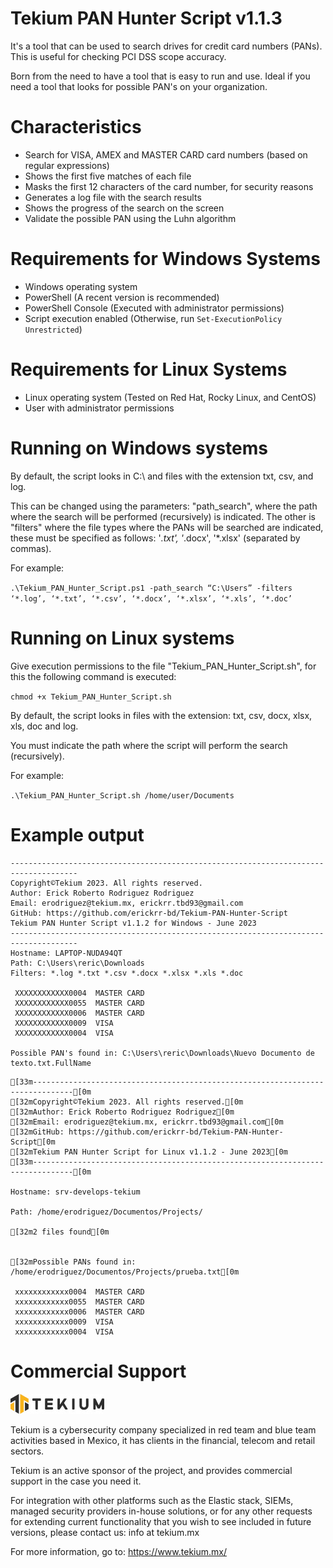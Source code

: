 # Tekium PAN Hunter Script v1.1.3

It's a tool that can be used to search drives for credit card numbers (PANs). This is useful for checking PCI DSS scope accuracy.

Born from the need to have a tool that is easy to run and use. Ideal if you need a tool that looks for possible PAN's on your organization.

# Characteristics
- Search for VISA, AMEX and MASTER CARD card numbers (based on regular expressions)
- Shows the first five matches of each file
- Masks the first 12 characters of the card number, for security reasons
- Generates a log file with the search results
- Shows the progress of the search on the screen
- Validate the possible PAN using the Luhn algorithm

# Requirements for Windows Systems
- Windows operating system
- PowerShell (A recent version is recommended)
- PowerShell Console (Executed with administrator permissions)
- Script execution enabled (Otherwise, run `Set-ExecutionPolicy Unrestricted`)

# Requirements for Linux Systems
- Linux operating system (Tested on Red Hat, Rocky Linux, and CentOS)
- User with administrator permissions

# Running on Windows systems

By default, the script looks in C:\ and files with the extension txt, csv, and log. 

This can be changed using the parameters: "path_search", where the path where the search will be performed (recursively) is indicated. The other is "filters" where the file types where the PANs will be searched are indicated, these must be specified as follows: '*.txt', '*.docx', '*.xlsx' (separated by commas).

For example:

`.\Tekium_PAN_Hunter_Script.ps1 -path_search “C:\Users” -filters ‘*.log’, ‘*.txt’, ‘*.csv’, ‘*.docx’, ‘*.xlsx’, ‘*.xls’, ‘*.doc’`

# Running on Linux systems

Give execution permissions to the file "Tekium_PAN_Hunter_Script.sh", for this the following command is executed:

`chmod +x Tekium_PAN_Hunter_Script.sh`

By default, the script looks in files with the extension: txt, csv, docx, xlsx, xls, doc and log. 

You must indicate the path where the script will perform the search (recursively).

For example:

`.\Tekium_PAN_Hunter_Script.sh /home/user/Documents`

# Example output

```
-------------------------------------------------------------------------------------
Copyright©Tekium 2023. All rights reserved.
Author: Erick Roberto Rodriguez Rodriguez
Email: erodriguez@tekium.mx, erickrr.tbd93@gmail.com
GitHub: https://github.com/erickrr-bd/Tekium-PAN-Hunter-Script
Tekium PAN Hunter Script v1.1.2 for Windows - June 2023
-------------------------------------------------------------------------------------
Hostname: LAPTOP-NUDA94QT
Path: C:\Users\reric\Downloads
Filters: *.log *.txt *.csv *.docx *.xlsx *.xls *.doc

 XXXXXXXXXXXX0004  MASTER CARD
 XXXXXXXXXXXX0055  MASTER CARD
 XXXXXXXXXXXX0006  MASTER CARD
 XXXXXXXXXXXX0009  VISA
 XXXXXXXXXXXX0004  VISA

Possible PAN's found in: C:\Users\reric\Downloads\Nuevo Documento de texto.txt.FullName
```

```
[33m-------------------------------------------------------------------------------[0m
[32mCopyright©Tekium 2023. All rights reserved.[0m
[32mAuthor: Erick Roberto Rodriguez Rodriguez[0m
[32mEmail: erodriguez@tekium.mx, erickrr.tbd93@gmail.com[0m
[32mGitHub: https://github.com/erickrr-bd/Tekium-PAN-Hunter-Script[0m
[32mTekium PAN Hunter Script for Linux v1.1.2 - June 2023[0m
[33m-------------------------------------------------------------------------------[0m

Hostname: srv-develops-tekium

Path: /home/erodriguez/Documentos/Projects/

[32m2 files found[0m


[32mPossible PANs found in: /home/erodriguez/Documentos/Projects/prueba.txt[0m

 xxxxxxxxxxxx0004  MASTER CARD
 xxxxxxxxxxxx0055  MASTER CARD
 xxxxxxxxxxxx0006  MASTER CARD
 xxxxxxxxxxxx0009  VISA
 xxxxxxxxxxxx0004  VISA

```

# Commercial Support
![Tekium](https://github.com/unmanarc/uAuditAnalyzer2/blob/master/art/tekium_slogo.jpeg)

Tekium is a cybersecurity company specialized in red team and blue team activities based in Mexico, it has clients in the financial, telecom and retail sectors.

Tekium is an active sponsor of the project, and provides commercial support in the case you need it.

For integration with other platforms such as the Elastic stack, SIEMs, managed security providers in-house solutions, or for any other requests for extending current functionality that you wish to see included in future versions, please contact us: info at tekium.mx

For more information, go to: https://www.tekium.mx/
